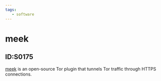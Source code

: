 ```yaml
---
tags:
   - software
---
```

# meek
## ID:S0175
[meek](software/S0175) is an open-source Tor plugin that tunnels Tor traffic through HTTPS connections.
